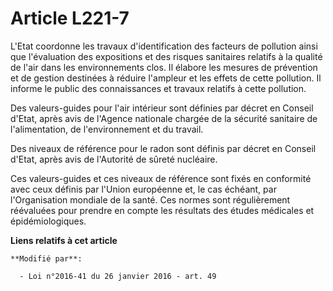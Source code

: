 # Article L221-7

L'Etat coordonne les travaux d'identification des facteurs de pollution ainsi que l'évaluation des expositions et des risques
sanitaires relatifs à la qualité de l'air dans les environnements clos. Il élabore les mesures de prévention et de gestion
destinées à réduire l'ampleur et les effets de cette pollution. Il informe le public des connaissances et travaux relatifs à
cette pollution.

Des valeurs-guides pour l'air intérieur sont définies par décret en Conseil d'Etat, après avis de l'Agence nationale chargée
de la sécurité sanitaire de l'alimentation, de l'environnement et du travail.

Des niveaux de référence pour le radon sont définis par décret en Conseil d'Etat, après avis de l'Autorité de sûreté
nucléaire.

Ces valeurs-guides et ces niveaux de référence sont fixés en conformité avec ceux définis par l'Union européenne et, le cas
échéant, par l'Organisation mondiale de la santé. Ces normes sont régulièrement réévaluées pour prendre en compte les
résultats des études médicales et épidémiologiques.

**Liens relatifs à cet article**

	**Modifié par**:

	  - Loi n°2016-41 du 26 janvier 2016 - art. 49
